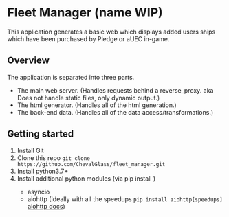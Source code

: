 # Fleet Manager (name WIP)
This application generates a basic web which displays added users ships which have been purchased by Pledge or aUEC in-game.

## Overview
The application is separated into three parts.

- The main web server. (Handles requests behind a reverse_proxy. aka Does not handle static files, only dynamic output.)
- The html generator. (Handles all of the html generation.)
- The back-end data. (Handles all of the data access/transformations.)

## Getting started

1. Install Git
2. Clone this repo `git clone https://github.com/ChevalGlass/fleet_manager.git`
3. Install python3.7+
4. Install additional python modules (via pip install <module>)
	- asyncio
	- aiohttp (Ideally with all the speedups `pip install aiohttp[speedups]` [aiohttp docs](https://docs.aiohttp.org/en/stable/))

